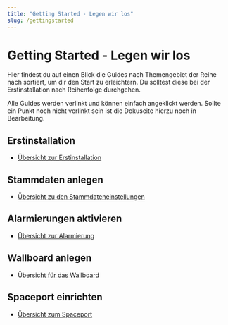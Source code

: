 ```yaml
---
title: "Getting Started - Legen wir los"
slug: /gettingstarted
---
```


# Getting Started - Legen wir los

Hier findest du auf einen Blick die Guides nach Themengebiet der Reihe nach sortiert, um dir den Start zu erleichtern. Du solltest diese bei der Erstinstallation nach Reihenfolge durchgehen.



Alle Guides werden verlinkt und können einfach angeklickt werden. Sollte ein Punkt noch nicht verlinkt sein ist die Dokuseite hierzu noch in Bearbeitung.



## Erstinstallation



* [Übersicht zur Erstinstallation](übersicht-erstinstallation)



## Stammdaten anlegen



* [Übersicht zu den Stammdateneinstellungen](übersicht-stammdatenanlegen)



## Alarmierungen aktivieren



* [Übersicht zur Alarmierung](https://handbuch.alarmiator.de/?docs=uebersicht-alarmierungen)



## Wallboard anlegen



* [Übersicht für das Wallboard](https://handbuch.alarmiator.de/?docs=uebersicht-wallboard)



## Spaceport einrichten



* [Übersicht zum Spaceport](https://handbuch.alarmiator.de/?docs=uebersicht-spaceport)